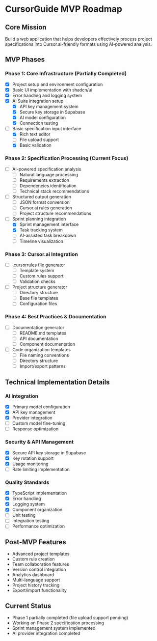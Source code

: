 # CursorGuide MVP Roadmap

## Core Mission
Build a web application that helps developers effectively process project specifications into Cursor.ai-friendly formats using AI-powered analysis.

## MVP Phases

### Phase 1: Core Infrastructure (Partially Completed)
- [x] Project setup and environment configuration
- [x] Basic UI implementation with shadcn/ui
- [x] Error handling and logging system
- [x] AI Suite integration setup
  - [x] API key management system
  - [x] Secure key storage in Supabase
  - [x] AI model configuration
  - [x] Connection testing
- [ ] Basic specification input interface
  - [x] Rich text editor
  - [ ] File upload support
  - [x] Basic validation

### Phase 2: Specification Processing (Current Focus)
- [ ] AI-powered specification analysis
  - [ ] Natural language processing
  - [ ] Requirements extraction
  - [ ] Dependencies identification
  - [ ] Technical stack recommendations
- [ ] Structured output generation
  - [ ] JSON format conversion
  - [ ] Cursor.ai rules generation
  - [ ] Project structure recommendations
- [ ] Sprint planning integration
  - [x] Sprint management interface
  - [x] Task tracking system
  - [ ] AI-assisted task breakdown
  - [ ] Timeline visualization

### Phase 3: Cursor.ai Integration
- [ ] .cursorrules file generator
  - [ ] Template system
  - [ ] Custom rules support
  - [ ] Validation checks
- [ ] Project structure generator
  - [ ] Directory structure
  - [ ] Base file templates
  - [ ] Configuration files

### Phase 4: Best Practices & Documentation
- [ ] Documentation generator
  - [ ] README.md templates
  - [ ] API documentation
  - [ ] Component documentation
- [ ] Code organization templates
  - [ ] File naming conventions
  - [ ] Directory structure
  - [ ] Import/export patterns

## Technical Implementation Details

### AI Integration
- [x] Primary model configuration
- [x] API key management
- [x] Provider integration
- [ ] Custom model fine-tuning
- [ ] Response optimization

### Security & API Management
- [x] Secure API key storage in Supabase
- [x] Key rotation support
- [x] Usage monitoring
- [ ] Rate limiting implementation

### Quality Standards
- [x] TypeScript implementation
- [x] Error handling
- [x] Logging system
- [x] Component organization
- [ ] Unit testing
- [ ] Integration testing
- [ ] Performance optimization

## Post-MVP Features
- Advanced project templates
- Custom rule creation
- Team collaboration features
- Version control integration
- Analytics dashboard
- Multi-language support
- Project history tracking
- Export/import functionality

## Current Status
- Phase 1 partially completed (file upload support pending)
- Working on Phase 2 specification processing
- Sprint management system implemented
- AI provider integration completed